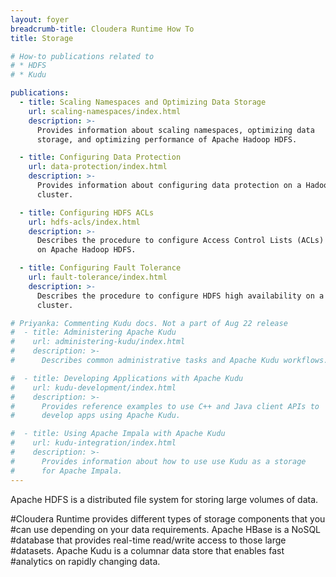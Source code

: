 ```yaml
---
layout: foyer
breadcrumb-title: Cloudera Runtime How To
title: Storage

# How-to publications related to
# * HDFS
# * Kudu

publications:
  - title: Scaling Namespaces and Optimizing Data Storage
    url: scaling-namespaces/index.html
    description: >-
      Provides information about scaling namespaces, optimizing data
      storage, and optimizing performance of Apache Hadoop HDFS.

  - title: Configuring Data Protection
    url: data-protection/index.html
    description: >-
      Provides information about configuring data protection on a Hadoop
      cluster.

  - title: Configuring HDFS ACLs
    url: hdfs-acls/index.html
    description: >-
      Describes the procedure to configure Access Control Lists (ACLs)
      on Apache Hadoop HDFS.

  - title: Configuring Fault Tolerance
    url: fault-tolerance/index.html
    description: >-
      Describes the procedure to configure HDFS high availability on a
      cluster.

# Priyanka: Commenting Kudu docs. Not a part of Aug 22 release
#  - title: Administering Apache Kudu
#    url: administering-kudu/index.html
#    description: >-
#      Describes common administrative tasks and Apache Kudu workflows.

#  - title: Developing Applications with Apache Kudu
#    url: kudu-development/index.html
#    description: >-
#      Provides reference examples to use C++ and Java client APIs to
#      develop apps using Apache Kudu.

#  - title: Using Apache Impala with Apache Kudu
#    url: kudu-integration/index.html
#    description: >-
#      Provides information about how to use use Kudu as a storage
#      for Apache Impala.
---
```

Apache HDFS is a distributed file system for storing large volumes of data.

#Cloudera Runtime provides different types of storage components that you
#can use depending on your data requirements. Apache HBase is a NoSQL
#database that provides real-time read/write access to those large
#datasets. Apache Kudu is a columnar data store that enables fast
#analytics on rapidly changing data. 
